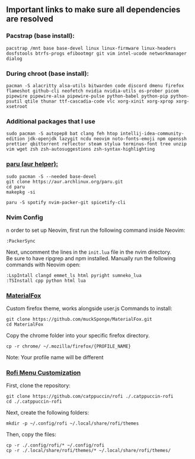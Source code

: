 ## Important links to make sure all dependencies are resolved
### Pacstrap (base install):
```concole
pacstrap /mnt base base-devel linux linux-firmware linux-headers dosfstools btrfs-progs efibootmgr git vim intel-ucode networkmanager dialog
```

### During chroot (base install):
```console
pacman -S alacritty alsa-utils bitwarden code discord dmenu firefox flameshot github-cli neofetch nvidia nvidia-utils os-prober picom pipewire pipewire-alsa pipewire-pulse python-babel python-pip python-psutil qtile thunar ttf-cascadia-code vlc xorg-xinit xorg-xprop xorg-xsetroot
```
### Additional packages that I use
```console
sudo pacman -S autopep8 bat clang feh htop intellij-idea-community-edition jdk-openjdk lazygit ncdu neovim noto-fonts-emoji npm openssh prettier qbittorrent reflector steam stylua terminus-font tree unzip vim wget zsh zsh-autosuggestions zsh-syntax-highlighting
```
### [paru (aur helper):](https://github.com/morganamilo/paru)
```console
sudo pacman -S --needed base-devel
git clone https://aur.archlinux.org/paru.git
cd paru
makepkg -si
```
```console
paru -S spotify nvim-packer-git spicetify-cli
```
### Nvim Config
n order to set up Neovim, first run the following command inside Neovim:
```console
:PackerSync
```
Next, uncomment the lines in the `init.lua` file in the nvim directory. <br>
Be sure to have ripgrep and npm installed. Manually run the following commands with Neovim open:
```console
:LspIntall clangd emmet_ls html pyright sumneko_lua
:TSInstall cpp python html lua
```
### [MaterialFox](https://github.com/muckSponge/MaterialFox)
Custom firefox theme, works alongside user.js
Commands to install:
```console
git clone https://github.com/muckSponge/MaterialFox.git
cd MaterialFox
```
Copy the chrome folder into your specific firefox directory.
```console
cp -r chrome/ ~/.mozilla/firefox/{PROFILE_NAME}
```
Note: Your profile name will be different


### [Rofi Menu Customization](https://github.com/catppuccin/rofi)
First, clone the repository:
```console
git clone https://github.com/catppuccin/rofi ./.catppuccin-rofi
cd ./.catppuccin-rofi
```
Next, create the following folders:
```console
mkdir -p ~/.config/rofi ~/.local/share/rofi/themes
```
Then, copy the files:
```console
cp -r ./.config/rofi/* ~/.config/rofi
cp -r ./.local/share/rofi/themes/* ~/.local/share/rofi/themes/
```
